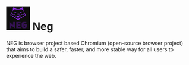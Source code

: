 # ![Logo](chrome/app/theme/chromium/product_logo_64.png) Neg

NEG is browser project based Chromium (open-source browser project) that aims to build a safer, faster,
and more stable way for all users to experience the web.

